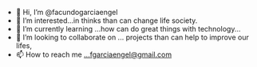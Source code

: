 - 👋 Hi, I’m @facundogarciaengel
- 👀 I’m interested...in thinks than can change life society. 
- 🌱 I’m currently learning ...how can do great things with technology...
- 💞️ I’m looking to collaborate on ... projects than can help to improve our lifes, 
- 📫 How to reach me ...fgarciaengel@gmail.com 

<!---
facundogarciaengel/facundogarciaengel is a ✨ special ✨ repository because its `README.md` (this file) appears on your GitHub profile.
You can click the Preview link to take a look at your changes.
--->
